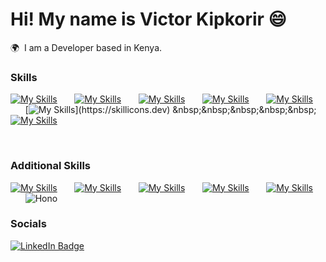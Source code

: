 Hi! My name is Victor Kipkorir 😄
========================================================================================================================================

🌍  I am a Developer based in Kenya.
<br/>

### Skills

[![My Skills](https://skillicons.dev/icons?i=html,css)](https://skillicons.dev) &nbsp;&nbsp;&nbsp;&nbsp;&nbsp; [![My Skills](https://skillicons.dev/icons?i=js,nodejs)](https://skillicons.dev) &nbsp;&nbsp;&nbsp;&nbsp;&nbsp; [![My Skills](https://skillicons.dev/icons?i=react)](https://skillicons.dev) &nbsp;&nbsp;&nbsp;&nbsp;&nbsp; [![My Skills](https://skillicons.dev/icons?i=scss)](https://skillicons.dev) &nbsp;&nbsp;&nbsp;&nbsp;&nbsp; [![My Skills](https://skillicons.dev/icons?i=figma)](https://skillicons.dev) &nbsp;&nbsp;&nbsp;&nbsp;&nbsp; [![My Skills](https://skillicons.dev/icons?i=ts,postgres,tailwind,)](https://skillicons.dev) &nbsp;&nbsp;&nbsp;&nbsp;&nbsp; [![My Skills](https://skillicons.dev/icons?i=daisyui)](https://skillicons.dev)

<br/>

### Additional Skills

[![My Skills](https://skillicons.dev/icons?i=typescript)](https://skillicons.dev) &nbsp;&nbsp;&nbsp;&nbsp;&nbsp; [![My Skills](https://skillicons.dev/icons?i=postgres)](https://skillicons.dev) &nbsp;&nbsp;&nbsp;&nbsp;&nbsp; [![My Skills](https://skillicons.dev/icons?i=tailwind)](https://skillicons.dev) &nbsp;&nbsp;&nbsp;&nbsp;&nbsp; [![My Skills](https://skillicons.dev/icons?i=daisyui)](https://skillicons.dev) &nbsp;&nbsp;&nbsp;&nbsp;&nbsp; [![My Skills](https://skillicons.dev/icons?i=drizzle-orm)](https://skillicons.dev) &nbsp;&nbsp;&nbsp;&nbsp;&nbsp; ![Hono](https://skillicons.dev/icons?i=hono)

### Socials

<div id="badges">
  <a href="https://www.linkedin.com/in/victor-peace-5b8b54240/">
    <img src="https://img.shields.io/badge/LinkedIn-blue?style=for-the-badge&logo=linkedin&logoColor=white" alt="LinkedIn Badge"/>
  </a>
</div>
